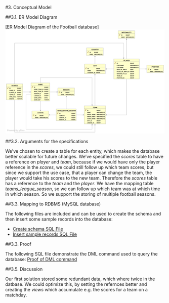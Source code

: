 #3. Conceptual Model

##3.1. ER Model Diagram

[ER Model Diagram of the Football database]
![alt text](https://raw.githubusercontent.com/milkysunshine91/sport_db.Football/master/ER.png "ER Diagram")

##3.2. Arguments for the specifications

We've chosen to create a table for each entity, which makes the database better scalable for future changes.
We’ve specified the _scores_ table to have a reference on _player_ and _team_, because if we would have only the player reference in the _scores_, we could still follow up which team scores, but since we support the use case, that a player can change the team, the player would take his scores to the new team. Therefore the _scores_ table has a reference to the _team_ and the _player_.
We have the mapping table _teams_league_season_, so we can follow up which team was at which time in which season. So we support the storing of multiple football seasons.

##3.3. Mapping to RDBMS (MySQL database)

The following files are included and can be used to create the schema and then insert some sample records into the database:
+ [Create schema SQL File](https://raw.githubusercontent.com/milkysunshine91/sport_db.Football/master/create_football.sql)
+ [Insert sample records SQL File](https://raw.githubusercontent.com/milkysunshine91/sport_db.Football/master/inserts.sql)

##3.3. Proof

The following SQL file demonstrate the DML command used to query the database:
[Proof of DML command](https://raw.githubusercontent.com/milkysunshine91/sport_db.Football/master/select_queries.sql)

##3.5. Discussion

Our first solution stored some redundant data, which where twice in the datbase. We could optimize this, by setting the refernces better and creating the _views_ which accumulate e.g. the scores for a team on a matchday.

